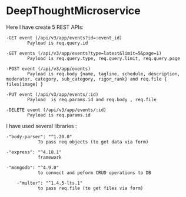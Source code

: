 # DeepThoughtMicroservice
Here I have create 5 REST APIs:

	-GET event (/api/v3/app/events?id=:event_id)
			Payload is req.query.id
			
	-GET events (/api/v3/app/events?type=latest&limit=5&page=1)
			Payload is req.query.type, req.query.limit, req.query.page
			
	-POST event (/api/v3/app/events)
			Payload is req.body {name, tagline, schedule, description, moderator, category, sub_category, rigor_rank} and req.file { files[image] }
			
	-PUT event (/api/v3/app/events/:id)
			Payload  is req.params.id and req.body , req.file
	
	-DELETE event (/api/v3/app/events/:id)
			Payload is req.params.id
			
			
I have used several libraries :

	-"body-parser": "^1.20.0"
				To pass req objects (to get data via form)
		
	-"express": "^4.18.1"
				framework
		
	-"mongodb": "^4.9.0"
				to connect and peform CRUD operations to DB
		
    	-"multer": "^1.4.5-lts.1"
				to pass req.file (to get files via form)
